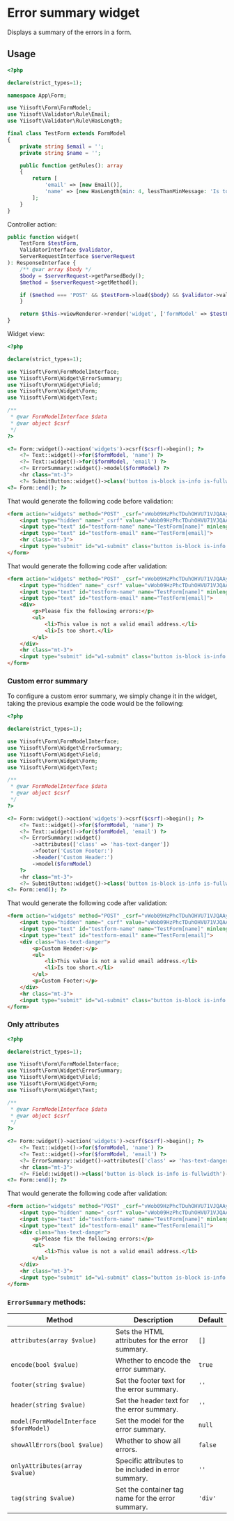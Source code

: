 # Error summary widget

Displays a summary of the errors in a form.

## Usage

```php
<?php

declare(strict_types=1);

namespace App\Form;

use Yiisoft\Form\FormModel;
use Yiisoft\Validator\Rule\Email;
use Yiisoft\Validator\Rule\HasLength;

final class TestForm extends FormModel
{
    private string $email = '';
    private string $name = '';

    public function getRules(): array
    {
        return [
            'email' => [new Email()],
            'name' => [new HasLength(min: 4, lessThanMinMessage: 'Is too short.'),
        ];
    } 
}
```

Controller action:
```php
public function widget(
    TestForm $testForm,
    ValidatorInterface $validator,
    ServerRequestInterface $serverRequest
): ResponseInterface {
    /** @var array $body */
    $body = $serverRequest->getParsedBody();
    $method = $serverRequest->getMethod();

    if ($method === 'POST' && $testForm->load($body) && $validator->validate($testForm)->isValid()) {
    }

    return $this->viewRenderer->render('widget', ['formModel' => $testForm]);
}
```

Widget view:

```php
<?php

declare(strict_types=1);

use Yiisoft\Form\FormModelInterface;
use Yiisoft\Form\Widget\ErrorSummary;
use Yiisoft\Form\Widget\Field;
use Yiisoft\Form\Widget\Form;
use Yiisoft\Form\Widget\Text;

/**
 * @var FormModelInterface $data
 * @var object $csrf
 */
?>

<?= Form::widget()->action('widgets')->csrf($csrf)->begin(); ?>
    <?= Text::widget()->for($formModel, 'name') ?>
    <?= Text::widget()->for($formModel, 'email') ?>
    <?= ErrorSummary::widget()->model($formModel) ?>
    <hr class="mt-3">
    <?= SubmitButton::widget()->class('button is-block is-info is-fullwidth')->value('Save') ?>
<?= Form::end(); ?>
```

That would generate the following code before validation:

```html
<form action="widgets" method="POST" _csrf="vWob09HzPhcTDuhOHVU71VJQAAymEm2Hysn_8QN1Y8qOXWK9tKd9J2RYsDd8DVqNJGcxduVIAvOMrq3FSjQpoQ==">
    <input type="hidden" name="_csrf" value="vWob09HzPhcTDuhOHVU71VJQAAymEm2Hysn_8QN1Y8qOXWK9tKd9J2RYsDd8DVqNJGcxduVIAvOMrq3FSjQpoQ==">
    <input type="text" id="testform-name" name="TestForm[name]" minlength="4">
    <input type="text" id="testform-email" name="TestForm[email]">
    <hr class="mt-3">
    <input type="submit" id="w1-submit" class="button is-block is-info is-fullwidth" name="w1-submit" value="Save">
</form>
```

That would generate the following code after validation:
```html
<form action="widgets" method="POST" _csrf="vWob09HzPhcTDuhOHVU71VJQAAymEm2Hysn_8QN1Y8qOXWK9tKd9J2RYsDd8DVqNJGcxduVIAvOMrq3FSjQpoQ==">
    <input type="hidden" name="_csrf" value="vWob09HzPhcTDuhOHVU71VJQAAymEm2Hysn_8QN1Y8qOXWK9tKd9J2RYsDd8DVqNJGcxduVIAvOMrq3FSjQpoQ==">
    <input type="text" id="testform-name" name="TestForm[name]" minlength="4">
    <input type="text" id="testform-email" name="TestForm[email]">
    <div>
        <p>Please fix the following errors:</p>
        <ul>
            <li>This value is not a valid email address.</li>
            <li>Is too short.</li>
        </ul>
    </div>
    <hr class="mt-3">
    <input type="submit" id="w1-submit" class="button is-block is-info is-fullwidth" name="w1-submit" value="Save">
</form>
```

### Custom error summary

To configure a custom error summary, we simply change it in the widget, taking the previous example the code would be the following: 

```php
<?php

declare(strict_types=1);

use Yiisoft\Form\FormModelInterface;
use Yiisoft\Form\Widget\ErrorSummary;
use Yiisoft\Form\Widget\Field;
use Yiisoft\Form\Widget\Form;
use Yiisoft\Form\Widget\Text;

/**
 * @var FormModelInterface $data
 * @var object $csrf
 */
?>

<?= Form::widget()->action('widgets')->csrf($csrf)->begin(); ?>
    <?= Text::widget()->for($formModel, 'name') ?>
    <?= Text::widget()->for($formModel, 'email') ?>
    <?= ErrorSummary::widget()
        ->attributes(['class' => 'has-text-danger'])
        ->footer('Custom Footer:')
        ->header('Custom Header:')
        ->model($formModel)
    ?>
    <hr class="mt-3">
    <?= SubmitButton::widget()->class('button is-block is-info is-fullwidth')->value('Save') ?>
<?= Form::end(); ?>
```

That would generate the following code after validation:

```html
<form action="widgets" method="POST" _csrf="vWob09HzPhcTDuhOHVU71VJQAAymEm2Hysn_8QN1Y8qOXWK9tKd9J2RYsDd8DVqNJGcxduVIAvOMrq3FSjQpoQ==">
    <input type="hidden" name="_csrf" value="vWob09HzPhcTDuhOHVU71VJQAAymEm2Hysn_8QN1Y8qOXWK9tKd9J2RYsDd8DVqNJGcxduVIAvOMrq3FSjQpoQ==">
    <input type="text" id="testform-name" name="TestForm[name]" minlength="4">
    <input type="text" id="testform-email" name="TestForm[email]">
    <div class="has-text-danger">
        <p>Custom Header:</p>
        <ul>
            <li>This value is not a valid email address.</li>
            <li>Is too short.</li>
        </ul>
        <p>Custom Footer:</p>
    </div>
    <hr class="mt-3">
    <input type="submit" id="w1-submit" class="button is-block is-info is-fullwidth" name="w1-submit" value="Save">
</form>
```

### Only attributes

```php
<?php

declare(strict_types=1);

use Yiisoft\Form\FormModelInterface;
use Yiisoft\Form\Widget\ErrorSummary;
use Yiisoft\Form\Widget\Field;
use Yiisoft\Form\Widget\Form;
use Yiisoft\Form\Widget\Text;

/**
 * @var FormModelInterface $data
 * @var object $csrf
 */
?>

<?= Form::widget()->action('widgets')->csrf($csrf)->begin(); ?>
    <?= Text::widget()->for($formModel, 'name') ?>
    <?= Text::widget()->for($formModel, 'email') ?>
    <?= ErrorSummary::widget()->attributes(['class' => 'has-text-danger'])->onlyAttributes('email')->model($formModel) ?>
    <hr class="mt-3">
    <?= Field::widget()->class('button is-block is-info is-fullwidth')->submitButton()->value('Save') ?>
<?= Form::end(); ?>
```


That would generate the following code after validation:

```html
<form action="widgets" method="POST" _csrf="vWob09HzPhcTDuhOHVU71VJQAAymEm2Hysn_8QN1Y8qOXWK9tKd9J2RYsDd8DVqNJGcxduVIAvOMrq3FSjQpoQ==">
    <input type="hidden" name="_csrf" value="vWob09HzPhcTDuhOHVU71VJQAAymEm2Hysn_8QN1Y8qOXWK9tKd9J2RYsDd8DVqNJGcxduVIAvOMrq3FSjQpoQ==">
    <input type="text" id="testform-name" name="TestForm[name]" minlength="4">
    <input type="text" id="testform-email" name="TestForm[email]">
    <div class="has-text-danger">
        <p>Please fix the following errors:</p>
        <ul>
            <li>This value is not a valid email address.</li>
        </ul>
    </div>
    <hr class="mt-3">
    <input type="submit" id="w1-submit" class="button is-block is-info is-fullwidth" name="w1-submit" value="Save">
</form>
```

### `ErrorSummary` methods:

Method | Description | Default
-------|-------------|---------
`attributes(array $value)` | Sets the HTML attributes for the error summary. | `[]`
`encode(bool $value)` | Whether to encode the error summary. | `true`
`footer(string $value)` | Set the footer text for the error summary. | `''`
`header(string $value)` | Set the header text for the error summary. | `''`
`model(FormModelInterface $formModel)` | Set the model for the error summary. | `null`
`showAllErrors(bool $value)` | Whether to show all errors. | `false`
`onlyAttributes(array $value)` | Specific attributes to be included in error summary. | `''`
`tag(string $value)` | Set the container tag name for the error summary. | `'div'`
